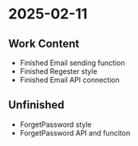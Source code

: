 # 2025-02-11

## Work Content

- Finished Email sending function
- Finished Regester style
- Finished Email API connection

## Unfinished

- ForgetPassword style
- ForgetPassword API and funciton
